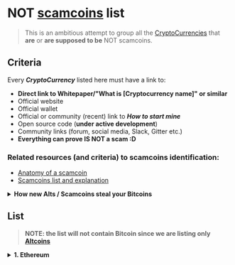 # NOT [scamcoins](http://altcoins.com/scamcoins) list

> This is an ambitious attempt to group all the [CryptoCurrencies](https://en.wikipedia.org/wiki/Cryptocurrency) that **are** or **are supposed to be** NOT scamcoins.  

## Criteria

Every ***CryptoCurrency*** listed here must have a link to:
  - **Direct link to Whitepaper/"What is [Cryptocurrency name]" or similar**
  - Official website
  - Official wallet
  - Official or community (recent) link to ***How to start mine***
  - Open source code (**under active development**)
  - Community links (forum, social media, Slack, Gitter etc.)
  - **Everything can prove IS NOT a scam :D**
  

### Related resources (and criteria) to scamcoins identification:
  - [Anatomy of a scamcoin](http://cryptolife.net/the-anatomy-of-a-scamcoin-7-things-to-know-before-investing-in-an-altcoin/)
  - [Scamcoins list and explanation](http://www.bitcoinallstars.com/scamcoins/)  

<details><summary><b>How new Alts / Scamcoins steal your Bitcoins</b></summary><p>

> It seems every day a new alt coin pops up. They are easy to make - most are just clones of coins
that were programmed by someone else and just given a new name, a few graphic tweaks, etc. to make it look new.
It doesn’t take much work - a new scam coin is born.   Most of the devs who create these coins have only one intention - to steal bitcoins from others.  This explains how they do it.    

> First they clone an existing coin, make a few tweaks, make a website (which helps scam coins look legit) then they pre-mine a good amount of coins which they will dump later on. 
After the coin is up and ready for launch it is  Announced on various sites - bitcointalk.org, reddit, etc.

> They get the coin listed on an exchange or two and then deposit a portion of their pre-mine coins they already 
have saved up. They may make a few Bitcoins after their coin gets listed, but this is not the way they 
intend to get your Bitcoins. They let their coin do whatever the market wants for a month or two, maybe try to hype it up a little thru various forums and trollboxes to help legitimize it.  They don’t want to pump it as soon as it gets listed on an exchange - this would be obviously suspicious. 

> Then the day comes where they decide to make their move. They start by buying up the orders on
the exchange(s) to start driving up the price to give the illusion that their coin is starting to take of.  This doesn’t cost them anything because they pre-mined the coins for free and the Bitcoins they are using to buy up the orders go back to them because they are buying the scamcoin from themselves anyways.  After us innocent, unsuspecting users see that this alt
is moving up a large percent is when we start putting our bitcoin orders in so we don’t miss out on this coin that seems to be really taking off.  As soon as enough orders are put in / coins are bought - when the scammer devs are happy with the amount of BTC they have acquired, they dump the rest of their pre-mined coins on the order book to buy 
up any lower bitcoin orders still on the books.   Congratulations, you have just become a bag holder of a worthless scamcoin that is back to its previous price of next to nothing, the devs have conned you out of your bitcoins and will let their scam coin die to start working on their next scam.

> From [How scamcoin works (Bitcointalk)](https://bitcointalk.org/index.php?topic=1364919.0)
  
</p></details>    


## List

> **NOTE: the list will not contain Bitcoin since we are listing only [Altcoins](https://en.bitcoin.it/wiki/Altcoin)**


<details><summary><b>1. Ethereum</b></summary><p>

  - **Direct link to Whitepaper/"What is [Cryptocurrency name]" or similar**: [White Paper](https://github.com/ethereum/wiki/wiki/White-Paper)
  - Official website: [www.ethereum.org](https://www.ethereum.org/)
  - Official wallet: [mist](https://github.com/ethereum/mist/releases)
  - Official or community (recent) link to ***How to start mine***: [Quick start guide to mine Ethereum](https://forum.ethereum.org/discussion/8886/quick-start-guide-to-mine-ethereum)
  - Open source code (**under active development**): [github/ethereum](https://github.com/ethereum)
  - Community links (forum, social media, Slack, Gitter etc.): [Community](https://www.ethereum.org/#community)
  
  
</p></details>    
